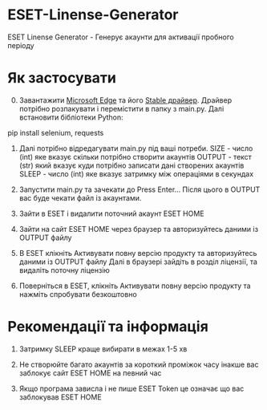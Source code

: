 # ESET-Linense-Generator
ESET Linense Generator - Генерує акаунти для активації пробного періоду

# Як застосувати

0. Завантажити [Microsoft Edge](https://www.microsoft.com/uk-ua/edge/home) та його [Stable драйвер](https://developer.microsoft.com/microsoft-edge/tools/webdriver/). Драйвер потрібно розпакувати і перемістити в папку з main.py. Далі встановити бібліотеки Python:

pip install selenium, requests

1. Далі потрібно відредагувати main.py під ваші потреби.
SIZE - число (int) яке вказує скільки потрібно створити акаунтів
OUTPUT - текст (str) який вказує куди потрібно записати дані створених акаунтів
SLEEP - число (int) яке вказує затримку між операціями в секундах

2. Запустити main.py та зачекати до Press Enter...
Після цього в OUTPUT вас буде чекати файл із акаунтами.

3. Зайти в ESET і видалити поточний акаунт ESET HOME

4. Зайти на сайт ESET HOME через браузер та авторизуйтесь даними із OUTPUT файлу

5. В ESET клікніть Активувати повну версію продукту та авторизуйтесь даними із OUTPUT файлу
Далі в браузері зайдіть в розділ ліцензії, та видаліть поточну ліцензію

6. Поверніться в ESET, клікніть Активувати повну версію продукту та нажміть спробувати безкоштовно

# Рекомендації та інформація

1. Затримку SLEEP краще вибирати в межах 1-5 хв

2. Не створюйте багато акаунтів за короткий проміжок часу інакше вас заблокує сайт ESET HOME на певний час

3. Якщо програма зависла і не пише ESET Token це означає що вас заблокував ESET HOME
